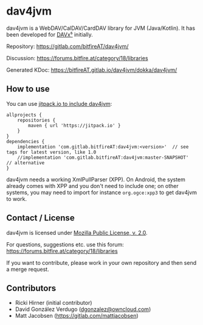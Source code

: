 
# dav4jvm

dav4jvm is a WebDAV/CalDAV/CardDAV library for JVM (Java/Kotlin). It has
been developed for [DAVx⁵](https://www.davx5.com) initially.

Repository: https://gitlab.com/bitfireAT/dav4jvm/

Discussion: https://forums.bitfire.at/category/18/libraries

Generated KDoc: https://bitfireAT.gitlab.io/dav4jvm/dokka/dav4jvm/


## How to use

You can use [jitpack.io to include dav4jvm](https://jitpack.io/#com.gitlab.bitfireAT/dav4jvm):

    allprojects {
        repositories {
            maven { url 'https://jitpack.io' }
        }
    }
    dependencies {
        implementation 'com.gitlab.bitfireAT:dav4jvm:<version>'  // see tags for latest version, like 1.0
        //implementation 'com.gitlab.bitfireAT:dav4jvm:master-SNAPSHOT'  // alternative
    }

dav4jvm needs a working XmlPullParser (XPP). On Android, the system already comes with
XPP and you don't need to include one; on other systems, you may need to
import for instance `org.ogce:xpp3` to get dav4jvm to work.


## Contact / License

dav4jvm is licensed under [Mozilla Public License, v. 2.0](LICENSE).

For questions, suggestions etc. use this forum:
https://forums.bitfire.at/category/18/libraries

If you want to contribute, please work in your own repository and then
send a merge request.


## Contributors

  * Ricki Hirner (initial contributor)
  * David González Verdugo (dgonzalez@owncloud.com)
  * Matt Jacobsen (https://gitlab.com/mattjacobsen)

